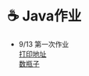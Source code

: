 :coffee: Java作业
=================
- 9/13 第一次作业<br>
  [打印地址](https://github.com/x0c/Homework/blob/master/Adress.java)<br>
  [数瓶子](https://github.com/x0c/Homework/blob/master/Nursery.java)<br>


